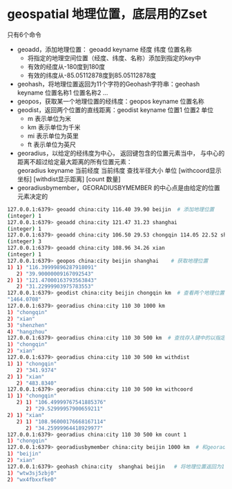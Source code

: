 # geospatial 地理位置，底层用的Zset
只有6个命令
- geoadd，添加地理位置： geoadd keyname 经度 纬度 位置名称
  - 将指定的地理空间位置（经度、纬度、名称）添加到指定的key中
  - 有效的经度从-180度到180度
  - 有效的纬度从-85.05112878度到85.05112878度
- geohash，将地理位置返回为11个字符的Geohash字符串：geohash keyname 位置名称1 位置名称2 ...
- geopos，获取某一个地理位置的经纬度：geopos keyname 位置名称
- geodist，返回两个位置的直线距离：geodist keyname 位置1 位置2 单位
  - m 表示单位为米
  - km 表示单位为千米
  - mi 表示单位为英里
  - ft 表示单位为英尺
- georadius，以给定的经纬度为中心， 返回键包含的位置元素当中， 与中心的距离不超过给定最大距离的所有位置元素：  
  georadius keyname 当前经度 当前纬度 查找半径大小 单位 [withcoord显示坐标] [withdist显示距离] [count 数量]
- georadiusbymember，GEORADIUSBYMEMBER 的中心点是由给定的位置元素决定的

```bash
127.0.0.1:6379> geoadd china:city 116.40 39.90 beijin  # 添加地理位置
(integer) 1
127.0.0.1:6379> geoadd china:city 121.47 31.23 shanghai
(integer) 1
127.0.0.1:6379> geoadd china:city 106.50 29.53 chongqin 114.05 22.52 shenzhen 120.16 30.24 hangzhou
(integer) 3
127.0.0.1:6379> geoadd china:city 108.96 34.26 xian
(integer) 1
127.0.0.1:6379> geopos china:city beijin shanghai    # 获取地理位置
1) 1) "116.39999896287918091"
   2) "39.90000009167092543"
2) 1) "121.47000163793563843"
   2) "31.22999903975783553"
127.0.0.1:6379> geodist china:city beijin chongqin km  # 查看两个地理位置的距离
"1464.0708"
127.0.0.1:6379> georadius china:city 110 30 1000 km
1) "chongqin"
2) "xian"
3) "shenzhen"
4) "hangzhou"
127.0.0.1:6379> georadius china:city 110 30 500 km  # 查找存入键中的以指定位置为圆心，半径范围内的地理位置
1) "chongqin"
2) "xian"
127.0.0.1:6379> georadius china:city 110 30 500 km withdist
1) 1) "chongqin"
   2) "341.9374"
2) 1) "xian"
   2) "483.8340"
127.0.0.1:6379> georadius china:city 110 30 500 km withcoord
1) 1) "chongqin"
   2) 1) "106.49999767541885376"
      2) "29.52999957900659211"
2) 1) "xian"
   2) 1) "108.96000176668167114"
      2) "34.25999964418929977"
127.0.0.1:6379> georadius china:city 110 30 500 km count 1
1) "chongqin"
127.0.0.1:6379> georadiusbymember china:city beijin 1000 km  # 和georadius差不多，但中心点是键中的成员
1) "beijin"
2) "xian"
127.0.0.1:6379> geohash china:city  shanghai beijin   # 将地理位置返回为11个字符的Geohash字符串,字符串越像，地理位置就越接近
1) "wtw3sj5zbj0"
2) "wx4fbxxfke0"
```
